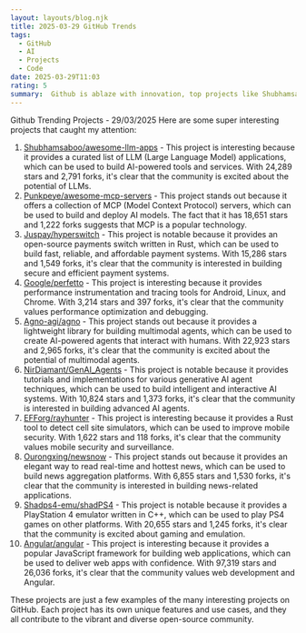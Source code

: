 ```yaml
---
layout: layouts/blog.njk
title: 2025-03-29 GitHub Trends
tags:
  - GitHub
  - AI
  - Projects
  - Code
date: 2025-03-29T11:03
rating: 5
summary:  Github is ablaze with innovation, top projects like Shubhamsaboo/awesome-llm-apps, Punkpeye/awesome-mcp-servers, and Agno-agi/agno are harnessing AI and driving open-source forward with thousands of stars and forks, fueling a vibrant community that's shaping the future, with each project unique, yet collectively forging a path to a bright tomorrow, where innovation knows no bounds and Github leads the charge.
---
```

Github Trending Projects - 29/03/2025 
Here are some super interesting projects that caught my attention:
1. [Shubhamsaboo/awesome-llm-apps](https://github.com/Shubhamsaboo/awesome-llm-apps "A collection of awesome LLM apps with AI Agents and RAG using OpenAI, Anthropic, Gemini and opensource models") - This project is interesting because it provides a curated list of LLM (Large Language Model) applications, which can be used to build AI-powered tools and services. With 24,289 stars and 2,791 forks, it's clear that the community is excited about the potential of LLMs.
2. [Punkpeye/awesome-mcp-servers](https://github.com/punkpeye/awesome-mcp-servers "A collection of MCP servers") - This project stands out because it offers a collection of MCP (Model Context Protocol) servers, which can be used to build and deploy AI models. The fact that it has 18,651 stars and 1,222 forks suggests that MCP is a popular technology.
3. [Juspay/hyperswitch](https://github.com/juspay/hyperswitch "An open source payments switch written in Rust to make payments fast, reliable and affordable") - This project is notable because it provides an open-source payments switch written in Rust, which can be used to build fast, reliable, and affordable payment systems. With 15,286 stars and 1,549 forks, it's clear that the community is interested in building secure and efficient payment systems.
4. [Google/perfetto](https://github.com/google/perfetto "Performance instrumentation and tracing for Android, Linux and Chrome") - This project is interesting because it provides performance instrumentation and tracing tools for Android, Linux, and Chrome. With 3,214 stars and 397 forks, it's clear that the community values performance optimization and debugging.
5. [Agno-agi/agno](https://github.com/agno-agi/agno "A lightweight library for building Multimodal Agents") - This project stands out because it provides a lightweight library for building multimodal agents, which can be used to create AI-powered agents that interact with humans. With 22,923 stars and 2,965 forks, it's clear that the community is excited about the potential of multimodal agents.
6. [NirDiamant/GenAI_Agents](https://github.com/NirDiamant/GenAI_Agents "Tutorials and implementations for various Generative AI Agent techniques") - This project is notable because it provides tutorials and implementations for various generative AI agent techniques, which can be used to build intelligent and interactive AI systems. With 10,824 stars and 1,373 forks, it's clear that the community is interested in building advanced AI agents.
7. [EFForg/rayhunter](https://github.com/EFForg/rayhunter "A Rust tool to detect cell site simulators on an orbic mobile hotspot") - This project is interesting because it provides a Rust tool to detect cell site simulators, which can be used to improve mobile security. With 1,622 stars and 118 forks, it's clear that the community values mobile security and surveillance.
8. [Ourongxing/newsnow](https://github.com/ourongxing/newsnow "Elegant reading of real-time and hottest news") - This project stands out because it provides an elegant way to read real-time and hottest news, which can be used to build news aggregation platforms. With 6,855 stars and 1,530 forks, it's clear that the community is interested in building news-related applications.
9. [Shadps4-emu/shadPS4](https://github.com/shadps4-emu/shadPS4 "A PlayStation 4 emulator for Windows, Linux and macOS written in C++") - This project is notable because it provides a PlayStation 4 emulator written in C++, which can be used to play PS4 games on other platforms. With 20,655 stars and 1,245 forks, it's clear that the community is excited about gaming and emulation.
10. [Angular/angular](https://github.com/angular/angular "Deliver web apps with confidence") - This project is interesting because it provides a popular JavaScript framework for building web applications, which can be used to deliver web apps with confidence. With 97,319 stars and 26,036 forks, it's clear that the community values web development and Angular.

These projects are just a few examples of the many interesting projects on GitHub. Each project has its own unique features and use cases, and they all contribute to the vibrant and diverse open-source community.



